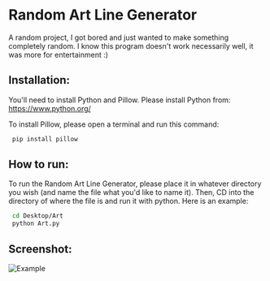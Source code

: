
# Random Art Line Generator

A random project, I got bored and just wanted to make something completely random. I know this program doesn't work necessarily well, it was more for entertainment :)




## Installation:

You'll need to install Python and Pillow. Please install Python from: https://www.python.org/

To install Pillow, please open a terminal and run this command:

```bash
 pip install pillow

```
## How to run:

To run the Random Art Line Generator, please place it in whatever directory you wish (and name the file what you'd like to name it). Then, CD into the directory of where the file is and run it with python. Here is an example:

```bash
 cd Desktop/Art
 python Art.py
```


## Screenshot:

![Example](https://i.imgur.com/75i9BYY.png)

